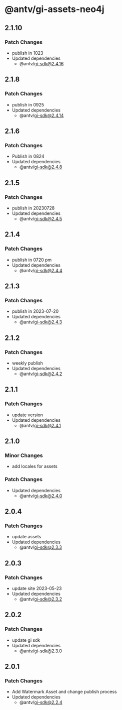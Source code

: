 # @antv/gi-assets-neo4j

## 2.1.10

### Patch Changes

- publish in 1023
- Updated dependencies
  - @antv/gi-sdk@2.4.16

## 2.1.8

### Patch Changes

- publish in 0925
- Updated dependencies
  - @antv/gi-sdk@2.4.14

## 2.1.6

### Patch Changes

- Publish in 0824
- Updated dependencies
  - @antv/gi-sdk@2.4.8

## 2.1.5

### Patch Changes

- publish in 20230728
- Updated dependencies
  - @antv/gi-sdk@2.4.5

## 2.1.4

### Patch Changes

- publish in 0720 pm
- Updated dependencies
  - @antv/gi-sdk@2.4.4

## 2.1.3

### Patch Changes

- publish in 2023-07-20
- Updated dependencies
  - @antv/gi-sdk@2.4.3

## 2.1.2

### Patch Changes

- weekly publish
- Updated dependencies
  - @antv/gi-sdk@2.4.2

## 2.1.1

### Patch Changes

- update version
- Updated dependencies
  - @antv/gi-sdk@2.4.1

## 2.1.0

### Minor Changes

- add locales for assets

### Patch Changes

- Updated dependencies
  - @antv/gi-sdk@2.4.0

## 2.0.4

### Patch Changes

- update assets
- Updated dependencies
  - @antv/gi-sdk@2.3.3

## 2.0.3

### Patch Changes

- update site 2023-05-23
- Updated dependencies
  - @antv/gi-sdk@2.3.2

## 2.0.2

### Patch Changes

- update gi sdk
- Updated dependencies
  - @antv/gi-sdk@2.3.0

## 2.0.1

### Patch Changes

- Add Watermark Asset and change publish process
- Updated dependencies
  - @antv/gi-sdk@2.2.4
